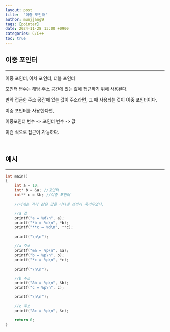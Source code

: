```yaml
---
layout: post
title:  "이중 포인터"
author: munjjang9
tags: [pointer]
date: 2024-11-28 13:00 +0900
categories: C/C++
toc: true
---
```

## 이중 포인터
---
이중 포인터, 이차 포인터, 더블 포인터

포인터 변수는 해당 주소 공간에 있는 값에 접근하기 위해 사용된다.

만약 접근한 주소 공간에 있는 값이 주소라면, 그 때 사용되는 것이 이중 포인터이다.

이중 포인터를 사용한다면,

이중포인터 변수 -> 포인터 변수 -> 값

이런 식으로 접근이 가능하다.

<br>

## 예시
---
```c
int main()
{
	int a = 10;
	int* b = &a; //포인터
	int** c = &b; //이중 포인터

    //아래는 각각 같은 값을 나타낸 것끼리 묶어두었다.

	//a 값
	printf("a = %d\n", a);
	printf("*b = %d\n", *b);
	printf("**c = %d\n", **c);

	printf("\n\n");

	//a 주소
	printf("&a = %p\n", &a);
	printf("b = %p\n", b);
	printf("*c = %p\n", *c);

	printf("\n\n");

	//b 주소
	printf("&b = %p\n", &b);
	printf("c = %p\n", c);

	printf("\n\n");

	//c 주소
	printf("&c = %p\n", &c);

	return 0;
}
```